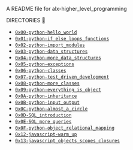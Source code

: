 A README file for alx-higher_level_programming

DIRECTORIES 📁
- [`0x00-python-hello_world`](./0x00-python-hello_world)
- [`0x01-python-if_else_loops_functions`](./0x01-python-if_else_loops_functions)
- [`0x02-python-import_modules`](./0x02-python-import_modules)
- [`0x03-python-data_structures`](./0x03-python-data_structures)
- [`0x04-python-more_data_structures`](./0x04-python-more_data_structures)
- [`0x05-python-exceptions`](./0x05-python-exceptions)
- [`0x06-python-classes`](./0x06-python-classes)
- [`0x07-python-test_driven_development`](./0x07-python-test_driven_development)
- [`0x08-python-more_classes`](./0x08-python-more_classes)
- [`0x09-python-everything_is_object`](./0x09-python-everything_is_object)
- [`0x0A-python-inheritance`](./0x0A-python-inheritance)
- [`0x0B-python-input_output`](./0x0B-python-input_output)
- [`0x0C-python-almost_a_circle`](./0x0C-python-almost_a_circle)
- [`0x0D-SQL_introduction`](./0x0D-SQL_introduction)
- [`0x0E-SQL_more_queries`](./0x0E-SQL_more_queries)
- [`0x0F-python-object_relational_mapping`](./0x0F-python-object_relational_mapping)
- [`0x12-javascript-warm_up`](./0x12-javascript-warm_up)
- [`0x13-javascript_objects_scopes_closures`](./0x13-javascript_objects_scopes_closures)

